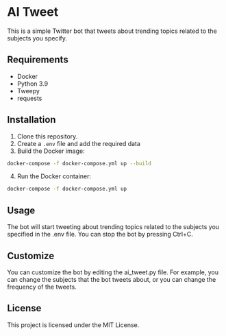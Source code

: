 # AI Tweet

This is a simple Twitter bot that tweets about trending topics related to the subjects you specify.

## Requirements

* Docker
* Python 3.9
* Tweepy
* requests

## Installation

1. Clone this repository.
2. Create a `.env` file and add the required data
3. Build the Docker image:
```bash
docker-compose -f docker-compose.yml up --build 
```

4. Run the Docker container:
```bash
docker-compose -f docker-compose.yml up
```

## Usage
The bot will start tweeting about trending topics related to the subjects you specified in the .env file. You can stop the bot by pressing Ctrl+C.

## Customize
You can customize the bot by editing the ai_tweet.py file. For example, you can change the subjects that the bot tweets about, or you can change the frequency of the tweets.

## License
This project is licensed under the MIT License.
